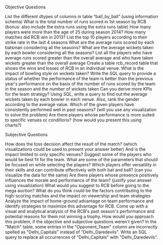 Objective Questions
 
List the different dtypes of columns in table “ball_by_ball” (using information schema)
What is the total number of runs scored in 1st season by RCB (bonus: also include the extra runs using the extra runs table)
How many players were more than the age of 25 during season 2014?
How many matches did RCB win in 2013? 
List the top 10 players according to their strike rate in the last 4 seasons
What are the average runs scored by each batsman considering all the seasons?
What are the average wickets taken by each bowler considering all the seasons?
List all the players who have average runs scored greater than the overall average and who have taken wickets greater than the overall average
Create a table rcb_record table that shows the wins and losses of RCB in an individual venue.
What is the impact of bowling style on wickets taken?
Write the SQL query to provide a status of whether the performance of the team is better than the previous year's performance on the basis of the number of runs scored by the team in the season and the number of wickets taken 
Can you derive more KPIs for the team strategy?
Using SQL, write a query to find out the average wickets taken by each bowler in each venue. Also, rank the gender according to the average value.
Which of the given players have consistently performed well in past seasons? (will you use any visualization to solve the problem)
Are there players whose performance is more suited to specific venues or conditions? (how would you present this using charts?) 



Subjective Questions

How does the toss decision affect the result of the match? (which visualizations could be used to present your answer better) And is the impact limited to only specific venues?
Suggest some of the players who would be best fit for the team.
What are some of the parameters that should be focused on while selecting the players?
Which players offer versatility in their skills and can contribute effectively with both bat and ball? (can you visualize the data for the same)
Are there players whose presence positively influences the morale and performance of the team? (justify your answer using visualization)
What would you suggest to RCB before going to the mega auction? 
What do you think could be the factors contributing to the high-scoring matches and the impact on viewership and team strategies
Analyze the impact of home-ground advantage on team performance and identify strategies to maximize this advantage for RCB.
Come up with a visual and analytical analysis of the RCB's past season's performance and potential reasons for them not winning a trophy.
How would you approach this problem, if the objective and subjective questions weren't given?
In the "Match" table, some entries in the "Opponent_Team" column are incorrectly spelled as "Delhi_Capitals" instead of "Delhi_Daredevils". Write an SQL query to replace all occurrences of "Delhi_Capitals" with "Delhi_Daredevils".
